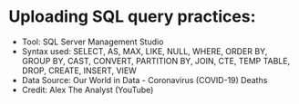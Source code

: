 # Uploading SQL query practices:
- Tool: SQL Server Management Studio 
- Syntax used: SELECT, AS, MAX, LIKE, NULL, WHERE, ORDER BY, GROUP BY, CAST, CONVERT, PARTITION BY, JOIN, CTE, TEMP TABLE, DROP, CREATE, INSERT, VIEW
- Data Source: Our World in Data - Coronavirus (COVID-19) Deaths
- Credit: Alex The Analyst (YouTube)
